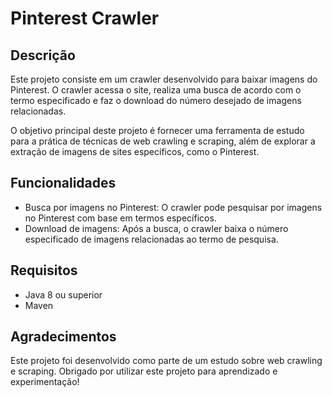 # Pinterest Crawler

## Descrição
Este projeto consiste em um crawler desenvolvido para baixar imagens do Pinterest. O crawler acessa o site, realiza uma busca de acordo com o termo especificado e faz o download do número desejado de imagens relacionadas.

O objetivo principal deste projeto é fornecer uma ferramenta de estudo para a prática de técnicas de web crawling e scraping, além de explorar a extração de imagens de sites específicos, como o Pinterest.

## Funcionalidades

- Busca por imagens no Pinterest: O crawler pode pesquisar por imagens no Pinterest com base em termos específicos.
- Download de imagens: Após a busca, o crawler baixa o número especificado de imagens relacionadas ao termo de pesquisa.

## Requisitos

- Java 8 ou superior
- Maven

## Agradecimentos
Este projeto foi desenvolvido como parte de um estudo sobre web crawling e scraping. Obrigado por utilizar este projeto para aprendizado e experimentação!
